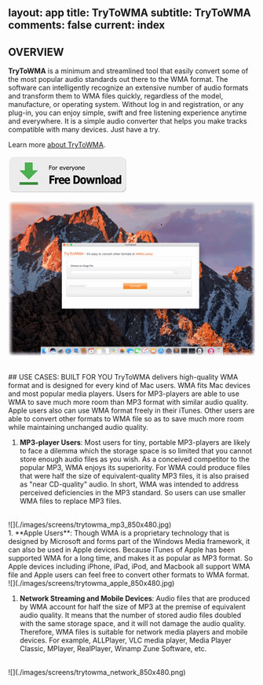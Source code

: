 layout: app
title: TryToWMA
subtitle: TryToWMA
comments: false
current: index
---


## OVERVIEW


**TryToWMA** is a minimum and streamlined tool that easily convert some of the most popular audio standards out there to the WMA format. The software can intelligently recognize an extensive number of audio formats and transform them to WMA files quickly, regardless of the model, manufacture, or operating system. Without log in and registration, or any plug-in, you can enjoy simple, swift and free listening experience anytime and everywhere. It is a simple audio converter that helps you make tracks compatible with many devices. Just have a try.
 
Learn more [about TryToWMA](./features.html).

[![](../../../asset/images/free-download.png)](./download.html)

![](./images/screens/trytowma_screen_1_1440x900.png)


<br>
## USE CASES: BUILT FOR YOU
TryToWMA delivers high-quality WMA format and is designed for every kind of Mac users. WMA fits Mac devices and most popular media players. Users for MP3-players are able to use WMA to save much more room than MP3 format with similar audio quality. Apple users also can use WMA format freely in their iTunes. Other users are able to convert other formats to WMA file so as to save much more room while maintaining unchanged audio quality. 

1. **MP3-player Users**: Most users for tiny, portable MP3-players are likely to face a dilemma which the storage space is so limited that you cannot store enough audio files as you wish. As a conceived competitor to the popular MP3, WMA enjoys its superiority. For WMA could produce files that were half the size of equivalent-quality MP3 files, it is also praised as "near CD-quality" audio. In short, WMA was intended to address perceived deficiencies in the MP3 standard. So users can use smaller WMA files to replace MP3 files.
<br>
![](./images/screens/trytowma_mp3_850x480.jpg)
<br>
1. **Apple Users**: Though WMA is a proprietary technology that is designed by Microsoft and forms part of the Windows Media framework, it can also be used in Apple devices. Because iTunes of Apple has been supported WMA for a long time, and makes it as popular as MP3 format. So Apple devices including iPhone, iPad, iPod, and Macbook all support WMA file and Apple users can feel free to convert other formats to WMA format.
<br>
![](./images/screens/trytowma_apple_850x480.jpg)
<br>

1. **Network Streaming and Mobile Devices**: Audio files that are produced by WMA account for half the size of MP3 at the premise of equivalent audio quality. It means that the number of stored audio files doubled with the same storage space, and it will not damage the audio quality. Therefore, WMA files is suitable for network media players and mobile devices. For example, ALLPlayer, VLC media player, Media Player Classic, MPlayer, RealPlayer, Winamp Zune Software, etc. <br>
<br>
![](./images/screens/trytowma_network_850x480.png)
<br>